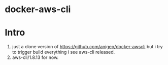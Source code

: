 # docker-aws-cli

# Intro
1. just a clone version of https://github.com/anigeo/docker-awscli but i try to trigger build everything i see aws-cli released.
1. aws-cli/1.8.13 for now.

